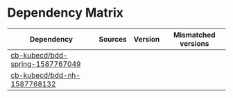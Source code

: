 # Dependency Matrix

Dependency | Sources | Version | Mismatched versions
---------- | ------- | ------- | -------------------
[cb-kubecd/bdd-spring-1587767049](https://github.com/cb-kubecd/bdd-spring-1587767049.git) |  | []() | 
[cb-kubecd/bdd-nh-1587768132](https://github.com/cb-kubecd/bdd-nh-1587768132.git) |  | []() | 
